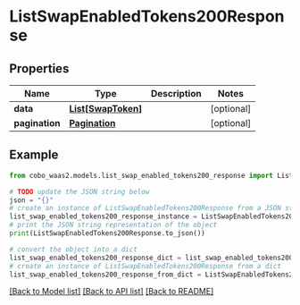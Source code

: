 # ListSwapEnabledTokens200Response


## Properties

Name | Type | Description | Notes
------------ | ------------- | ------------- | -------------
**data** | [**List[SwapToken]**](SwapToken.md) |  | [optional] 
**pagination** | [**Pagination**](Pagination.md) |  | [optional] 

## Example

```python
from cobo_waas2.models.list_swap_enabled_tokens200_response import ListSwapEnabledTokens200Response

# TODO update the JSON string below
json = "{}"
# create an instance of ListSwapEnabledTokens200Response from a JSON string
list_swap_enabled_tokens200_response_instance = ListSwapEnabledTokens200Response.from_json(json)
# print the JSON string representation of the object
print(ListSwapEnabledTokens200Response.to_json())

# convert the object into a dict
list_swap_enabled_tokens200_response_dict = list_swap_enabled_tokens200_response_instance.to_dict()
# create an instance of ListSwapEnabledTokens200Response from a dict
list_swap_enabled_tokens200_response_from_dict = ListSwapEnabledTokens200Response.from_dict(list_swap_enabled_tokens200_response_dict)
```
[[Back to Model list]](../README.md#documentation-for-models) [[Back to API list]](../README.md#documentation-for-api-endpoints) [[Back to README]](../README.md)


